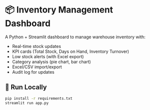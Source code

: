 # 📦 Inventory Management Dashboard

A Python + Streamlit dashboard to manage warehouse inventory with:
- Real-time stock updates
- KPI cards (Total Stock, Days on Hand, Inventory Turnover)
- Low stock alerts (with Excel export)
- Category analysis (pie chart, bar chart)
- Excel/CSV import/export
- Audit log for updates

## 🚀 Run Locally
```bash
pip install -r requirements.txt
streamlit run app.py
